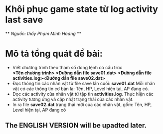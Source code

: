 # Khôi phục game state từ log activity last save 
 ** *Nguồn: thầy Phạm Minh Hoàng* **
# Mô tả tổng quát đề bài:
- Viết chương trình theo tham số dòng lệnh có cấu trúc  
 **<Tên chương trình> <Đường dẫn file save01.dat> <Đường dẫn file activities.log><Đường dẫn file save02.dat>** 
- Đọc thông tin các nhân vật từ file save lần cuối: **save01.dat** 
 Mỗi nhân vật có các thông tin cơ bản là: Tên, HP, Level hiện tại, AP đang có. 
- Đọc các activity của nhân vật từ tập tin **activities.log**. Thực hiện các activity tương ứng và cập nhật trạng thái của các nhân vật. 
- In ra file **save02.dat** trạng thái mới của các nhân vật, gồm: Tên, HP, Level hiện tại, AP đang có 
## The ENGLISH VERSION will be upadted later.
 
